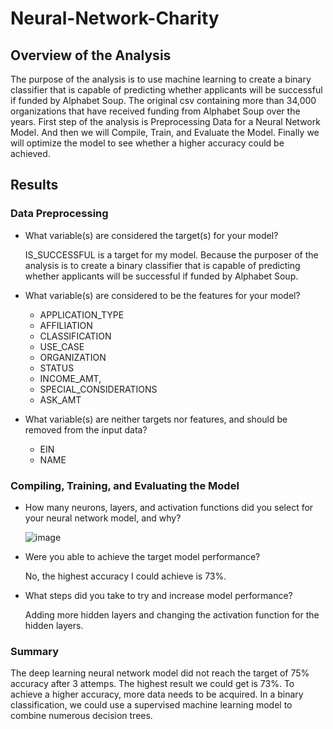 # Neural-Network-Charity

## Overview of the Analysis 

The purpose of the analysis is to use machine learning to create a binary classifier that is capable of predicting whether applicants will be successful if funded by Alphabet Soup. The original csv containing more than 34,000 organizations that have received funding from Alphabet Soup over the years. First step of the analysis is Preprocessing Data for a Neural Network Model. And then we will Compile, Train, and Evaluate the Model. Finally we will optimize the model to see whether a higher accuracy could be achieved. 

## Results 

### Data Preprocessing 

* What variable(s) are considered the target(s) for your model?

  IS_SUCCESSFUL is a target for my model. Because the purposer of the analysis is to create a binary classifier that is capable of predicting whether applicants will be successful if funded by Alphabet Soup. 

* What variable(s) are considered to be the features for your model?

  - APPLICATION_TYPE
  - AFFILIATION 
  - CLASSIFICATION
  - USE_CASE
  - ORGANIZATION
  - STATUS
  - INCOME_AMT,
  - SPECIAL_CONSIDERATIONS
  - ASK_AMT

* What variable(s) are neither targets nor features, and should be removed from the input data?
  - EIN
  - NAME

### Compiling, Training, and Evaluating the Model

* How many neurons, layers, and activation functions did you select for your neural network model, and why?

  ![image](https://user-images.githubusercontent.com/88631769/148705050-5284735d-2753-4a08-97aa-76bf616708c5.png)

 
* Were you able to achieve the target model performance?

  No, the highest accuracy I could achieve is 73%. 
  
* What steps did you take to try and increase model performance? 
  
  Adding more hidden layers and changing the activation function for the hidden layers. 
  
### Summary 

The deep learning neural network model did not reach the target of 75% accuracy after 3 attemps. The highest result we could get is 73%. To achieve a higher accuracy, more data needs to be acquired. In a binary classification, we could use a supervised machine learning model to combine numerous decision trees. 

